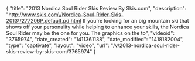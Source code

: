 {
    "title": "2013 Nordica Soul Rider Skis Review By Skis.com",
    "description": "http:\/\/www.skis.com\/Nordica-Soul-Rider-Skis-2013\/277206P,default,pd.html  If you're looking for an big mountain ski that shows off your personality while helping to enhance your skills, the Nordica Soul Rider may be the one for you. The graphics on the to",
    "videoid": "3765974",
    "date_created": "1411361138",
    "date_modified": "1418182004",
    "type": "captivate",
    "layout": "video",
    "url": "\/v\/2013-nordica-soul-rider-skis-review-by-skis-com\/3765974"
}